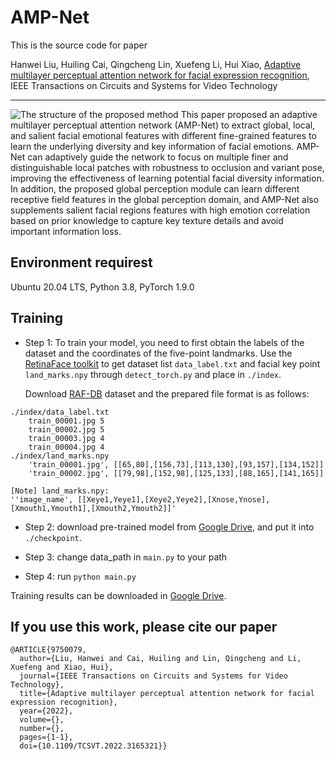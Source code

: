 AMP-Net
===

This is the source code for paper

Hanwei Liu, Huiling Cai, Qingcheng Lin, Xuefeng Li, Hui Xiao, [Adaptive multilayer perceptual attention network for facial expression recognition](https://click.endnote.com/viewer?doi=10.1109/TCSVT.2022.3165321&route=6), IEEE Transactions on Circuits and Systems for Video Technology





---

![The structure of the proposed method](https://github.com/liuhw01/AMP-Net/blob/main/checkpoint/proposed%20method.png)
This paper proposed an adaptive multilayer perceptual attention network (AMP-Net) to extract global, local, and salient facial emotional features with different fine-grained features to learn the underlying diversity and key information of facial emotions. AMP-Net can adaptively guide the network to focus on multiple finer and distinguishable local patches with robustness to occlusion and variant pose, improving the effectiveness of learning potential facial diversity information. In addition, the proposed global perception module can learn different receptive field features in the global perception domain, and AMP-Net also supplements salient facial regions features with high emotion correlation based on prior knowledge to capture key texture details and avoid important information loss. 

## Environment requirest
Ubuntu 20.04 LTS, Python 3.8, PyTorch 1.9.0


## Training
* Step 1: To train your model, you need to first obtain the labels of the dataset and the coordinates of the five-point landmarks. Use the [RetinaFace toolkit](https://github.com/biubug6/Pytorch_Retinaface) to get dataset list `data_label.txt` and facial key point `land_marks.npy` through `detect_torch.py` and place in `./index`.
    
    Download [RAF-DB](http://www.whdeng.cn/raf/model1.html) dataset  and the prepared file format is as follows:
```
./index/data_label.txt
    train_00001.jpg 5
    train_00002.jpg 5
    train_00003.jpg 4
    train_00004.jpg 4
./index/land_marks.npy
    'train_00001.jpg', [[65,80],[156,73],[113,130],[93,157],[134,152]]
    'train_00002.jpg', [[79,98],[152,98],[125,133],[88,165],[141,165]]

[Note] land_marks.npy:  
''image_name', [[Xeye1,Yeye1],[Xeye2,Yeye2],[Xnose,Ynose],[Xmouth1,Ymouth1],[Xmouth2,Ymouth2]]'
```




* Step 2: download pre-trained model from [Google Drive](https://drive.google.com/file/d/11KU4hI-kTgIsgmZqSj8Mt-WvTjFAFld0/view?usp=sharing), and put it into `./checkpoint`.

* Step 3: change data_path in `main.py` to your path

* Step 4: run `python main.py`

Training results can be downloaded in [Google Drive](https://drive.google.com/drive/folders/1isqsXl-6sQ0N2CK4MPpiS9ZtZ4oSwrL_?usp=sharing).

## If you use this work, please cite our paper

```
@ARTICLE{9750079,
  author={Liu, Hanwei and Cai, Huiling and Lin, Qingcheng and Li, Xuefeng and Xiao, Hui},
  journal={IEEE Transactions on Circuits and Systems for Video Technology}, 
  title={Adaptive multilayer perceptual attention network for facial expression recognition}, 
  year={2022},
  volume={},
  number={},
  pages={1-1},
  doi={10.1109/TCSVT.2022.3165321}}
```

